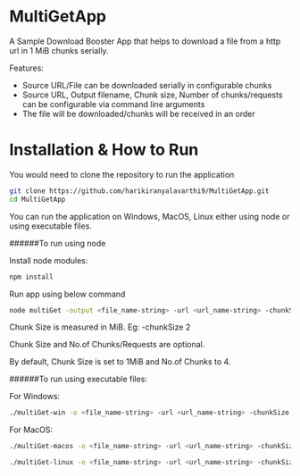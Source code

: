 # MultiGetApp
A Sample Download Booster App that helps to download a file from a http url in 1 MiB chunks serially.

Features:
* Source URL/File can be downloaded serially in configurable chunks
* Source URL, Output filename, Chunk size, Number of chunks/requests can be configurable via command line arguments
* The file will be downloaded/chunks will be received in an order

# Installation & How to Run
You would need to clone the repository to run the application

```bash
git clone https://github.com/harikiranyalavarthi9/MultiGetApp.git
cd MultiGetApp
```

You can run the application on Windows, MacOS, Linux either using node or using executable files.

######To run using node

Install node modules:

```bash
npm install
```
Run app using below command

```bash
node multiGet -output <file_name-string> -url <url_name-string> -chunkSize <chunk_size-number> -numOfChunks <number_of_chunks-number>
```

Chunk Size is measured in MiB. Eg: -chunkSize 2

Chunk Size and No.of Chunks/Requests are optional. 

By default, Chunk Size is set to 1MiB and No.of Chunks to 4.

######To run using executable files:

For Windows: 

```bash
./multiGet-win -o <file_name-string> -url <url_name-string> -chunkSize <chunk_size-number> -numOfChunks <number_of_chunks-number>
```

For MacOS:

```bash
./multiGet-macos -o <file_name-string> -url <url_name-string> -chunkSize <chunk_size-number> -numOfChunks <number_of_chunks-number>
```

```bash
./multiGet-linux -o <file_name-string> -url <url_name-string> -chunkSize <chunk_size-number> -numOfChunks <number_of_chunks-number>
```











